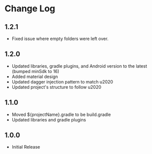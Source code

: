 # Change Log

## 1.2.1
* Fixed issue where empty folders were left over.

## 1.2.0
* Updated libraries, gradle plugins, and Android version to the latest (bumped minSdk to 16)
* Added material design
* Updated dagger injection pattern to match u2020
* Updated project's structure to follow u2020

## 1.1.0
* Moved ${projectName}.gradle to be build.gradle
* Updated libraries and gradle plugins

## 1.0.0
* Initial Release